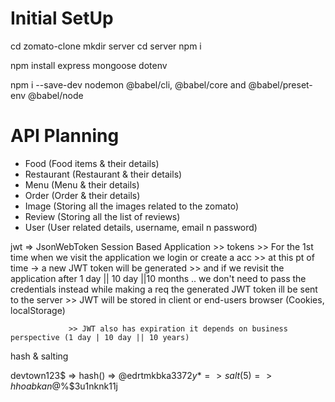 # Initial SetUp


cd zomato-clone
mkdir server
cd server
npm i


<!-- dependencies -->
npm install express mongoose dotenv

<!-- dev dependencies -->
npm i --save-dev nodemon @babel/cli, @babel/core and @babel/preset-env @babel/node

# API Planning
- Food (Food items & their details)
- Restaurant (Restaurant & their details)
- Menu (Menu & their details)
- Order (Order & their details)
- Image (Storing all the images related to the zomato)
- Review (Storing all the list of reviews)
- User (User related details, username, email n password)



jwt => JsonWebToken
Session Based Application
        >> tokens
        >> For the 1st time when we visit the application we login or create a acc
                >> at this pt of time -> a new JWT token will be generated
                >> and if we revisit the application after 1 day || 10 day ||10 months .. we don't need to pass the credentials
                        instead while making a req the generated JWT token ill be sent to the server
                 >> JWT will be stored in client or end-users browser (Cookies, localStorage)     

                 >> JWT also has expiration it depends on business perspective (1 day | 10 day || 10 years)  


hash & salting

devtown123$ => hash() => @edrtmkbka$3372y* => salt(5) => hhoabkan@$%$3u1nknk11j
